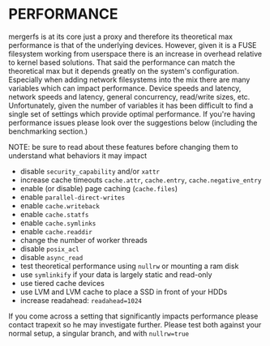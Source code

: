 # PERFORMANCE

mergerfs is at its core just a proxy and therefore its theoretical max
performance is that of the underlying devices. However, given it is a
FUSE filesystem working from userspace there is an increase in
overhead relative to kernel based solutions. That said the performance
can match the theoretical max but it depends greatly on the system's
configuration. Especially when adding network filesystems into the mix
there are many variables which can impact performance. Device speeds
and latency, network speeds and latency, general concurrency,
read/write sizes, etc. Unfortunately, given the number of variables it
has been difficult to find a single set of settings which provide
optimal performance. If you're having performance issues please look
over the suggestions below (including the benchmarking section.)

NOTE: be sure to read about these features before changing them to
understand what behaviors it may impact

- disable `security_capability` and/or `xattr`
- increase cache timeouts `cache.attr`, `cache.entry`, `cache.negative_entry`
- enable (or disable) page caching (`cache.files`)
- enable `parallel-direct-writes`
- enable `cache.writeback`
- enable `cache.statfs`
- enable `cache.symlinks`
- enable `cache.readdir`
- change the number of worker threads
- disable `posix_acl`
- disable `async_read`
- test theoretical performance using `nullrw` or mounting a ram disk
- use `symlinkify` if your data is largely static and read-only
- use tiered cache devices
- use LVM and LVM cache to place a SSD in front of your HDDs
- increase readahead: `readahead=1024`

If you come across a setting that significantly impacts performance
please contact trapexit so he may investigate further. Please test
both against your normal setup, a singular branch, and with
`nullrw=true`
